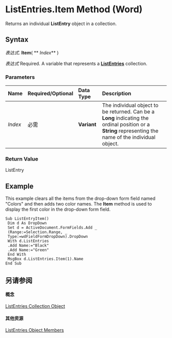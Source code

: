 
# ListEntries.Item Method (Word)

Returns an individual  **ListEntry** object in a collection.


## Syntax

 _表达式_. **Item**( ** _Index_** )

 _表达式_ Required. A variable that represents a **[ListEntries](cfd3c706-5b69-338f-b104-e12526b89f47.md)** collection.


### Parameters



|**Name**|**Required/Optional**|**Data Type**|**Description**|
|:-----|:-----|:-----|:-----|
| _Index_|必需|**Variant**|The individual object to be returned. Can be a  **Long** indicating the ordinal position or a **String** representing the name of the individual object.|

### Return Value

ListEntry


## Example

This example clears all the items from the drop-down form field named "Colors" and then adds two color names. The  **Item** method is used to display the first color in the drop-down form field.


```
Sub ListEntryItem() 
 Dim d As DropDown 
 Set d = ActiveDocument.FormFields.Add _ 
 (Range:=Selection.Range, _ 
 Type:=wdFieldFormDropDown).DropDown 
 With d.ListEntries 
 .Add Name:="Black" 
 .Add Name:="Green" 
 End With 
 MsgBox d.ListEntries.Item(1).Name 
End Sub
```


## 另请参阅


#### 概念


[ListEntries Collection Object](cfd3c706-5b69-338f-b104-e12526b89f47.md)
#### 其他资源


[ListEntries Object Members](http://msdn.microsoft.com/library/a2b2b945-5c38-04ad-6cb2-fa8eccc5b08b%28Office.15%29.aspx)